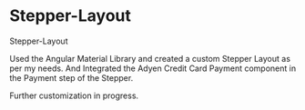 # Stepper-Layout
Stepper-Layout


Used the Angular Material Library and created a custom Stepper Layout as per my needs.
And Integrated the Adyen Credit Card Payment component in the Payment step of the Stepper.

Further customization in progress.
